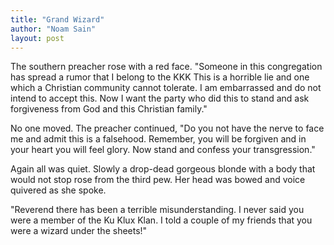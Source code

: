 ```yaml
---
title: "Grand Wizard"
author: "Noam Sain"
layout: post
---
```


The southern preacher rose with a red face. "Someone in this congregation has spread a rumor that I belong to the KKK This is a horrible lie and one which a Christian community cannot tolerate. I am embarrassed and do not intend to accept this. Now I want the party who did this to stand and ask forgiveness from God and this Christian family."

No one moved. The preacher continued, "Do you not have the nerve to face me and admit this is a falsehood. Remember, you will be forgiven and in your heart you will feel glory. Now stand and confess your transgression."

Again all was quiet. Slowly a drop-dead gorgeous blonde with a body that would not stop rose from the third pew. Her head was bowed and voice quivered as she spoke.

"Reverend there has been a terrible misunderstanding. I never said you were a member of the Ku Klux Klan. I told a couple of my friends that you were a wizard under the sheets!"
